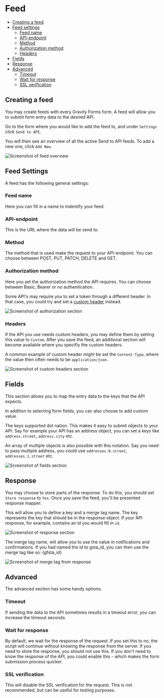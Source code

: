 # Feed

- [Creating a feed](#creating-a-feed)
- [Feed settings](#feed-settings)
    - [Feed name](#feed-name)
    - [API-endpoint](#api-endpoint)
    - [Method](#method)
    - [Authorization method](#authorization-method)
    - [Headers](#headers)
- [Fields](#fields)
- [Response](#response)
- [Advanced](#advanced)
    - [Timeout](#timeout)
    - [Wait for response](#wait-for-response)
    - [SSL verification](#ssl-verification)

## Creating a feed

You may create feeds with every Gravity Forms form. A feed will allow you to submit form entry data to the desired API.

Go to the form where you would like to add the feed to, and under `Settings` click `Send to API`.

You will then see an overview of all the active Send to API feeds. To add a new one, click `Add New`.

![Screenshot of feed overview](/images/docs/gf-send-to-api/v1/feed-1.png)

## Feed Settings

A feed has the following general settings:

### Feed name

Here you can fill in a name to indentify your feed.

### API-endpoint

This is the URL where the data will be send to.

### Method

The method that is used make the request to your API-endpoint. You can choose between POST, PUT, PATCH, DELETE and GET.

### Authorization method

Here you set the authorization method the API requires. You can choose between Basic, Bearer or no authentication.

Some API's may require you to set a token through a different header. In that case, you could try and set a [custom header](#headers) instead.

![Screenshot of authorization section](/images/docs/gf-send-to-api/v1/feed-2.png)

### Headers

If the API you use needs custom headers, you may define them by setting this value to `Custom`. After you save the feed, an additional section will become available where you specifiy the custom headers.

A common example of custom header might be set the `Content-Type`, where the value then often needs to be `application/json`.

![Screenshot of custom headers section](/images/docs/gf-send-to-api/v1/feed-custom-headers.png)

## Fields

This section allows you to map the entry data to the keys that the API expects.

In addition to selecting form fields, you can also choose to add custom value.

The keys supported dot nation. This makes it easy to submit objects to your API. Say for example your API has an address object, you can set a keys like `address.street`, `address.city` etc.

An array of multiple objects is also possible with this notation. Say you need to pass multiple address, you could use `addresses.0.street`, `addresses.1.street` etc.

![Screenshot of fields section](/images/docs/gf-send-to-api/v1/feed-fields.png)

## Response

You may choose to store parts of the response. To do this, you should set `Store response` to `Yes`. Once you save the feed, you'll be presented response mapper.

This will allow you to define a key and a merge tag name. The key represents the key that should be in the response object. If your API response, for example, contains an id you would fill in `id`.

![Screenshot of response section](/images/docs/gf-send-to-api/v1/feed-response-1.png)

The merge tag name, will allow you to use the value in notifications and confirmations. If you had named the id to gsta_id, you can then use the merge tag like so: {gfsta_id}

![Screenshot of merge tag from response](/images/docs/gf-send-to-api/v1/feed-response-2.png)

## Advanced

The advanced section has some handy options.

### Timeout

If sending the data to the API sometimes results in a timeout error, you can increase the timeout seconds.

### Wait for response

By default, we wait for the response of the request. If you set this to no, the script will continue without knowing the response from the server. If you need to store the response, you should not use this. If you don't need to know the response of the API, you could enable this - which makes the form submission process quicker.

### SSL verification

This will disable the SSL verification for the request. This is not recommended, but can be useful for testing purposes.

